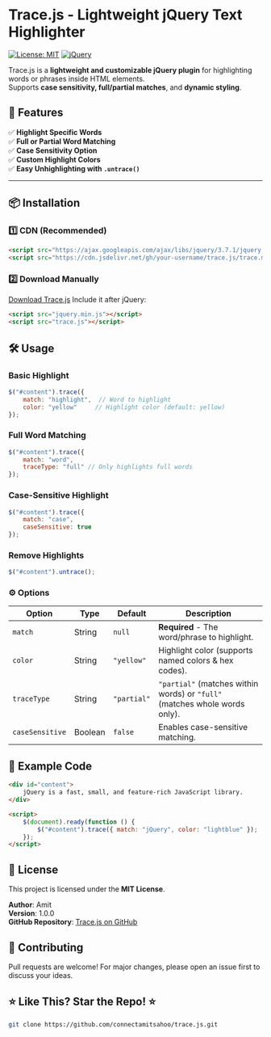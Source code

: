 # Trace.js - Lightweight jQuery Text Highlighter

[![License: MIT](https://img.shields.io/badge/License-MIT-yellow.svg)](https://opensource.org/licenses/MIT)
[![jQuery](https://img.shields.io/badge/jQuery-Required-blue.svg)](https://jquery.com/)

Trace.js is a **lightweight and customizable jQuery plugin** for highlighting words or phrases inside HTML elements.  
Supports **case sensitivity, full/partial matches**, and **dynamic styling**.

## 🚀 Features

✅ **Highlight Specific Words**  
✅ **Full or Partial Word Matching**  
✅ **Case Sensitivity Option**  
✅ **Custom Highlight Colors**  
✅ **Easy Unhighlighting with `.untrace()`**  

---

## 📦 Installation

### 1️⃣ **CDN (Recommended)**
```html
<script src="https://ajax.googleapis.com/ajax/libs/jquery/3.7.1/jquery.min.js"></script>
<script src="https://cdn.jsdelivr.net/gh/your-username/trace.js/trace.min.js"></script>
```

### 2️⃣ **Download Manually**
[Download Trace.js](https://github.com/connectamitsahoo/trace.js) Include it after jQuery:
```html
<script src="jquery.min.js"></script>
<script src="trace.js"></script>
```

## 🛠 Usage

### **Basic Highlight**
```js
$("#content").trace({
    match: "highlight",  // Word to highlight
    color: "yellow"     // Highlight color (default: yellow)
});
```
### Full Word Matching
```js
$("#content").trace({
    match: "word",
    traceType: "full" // Only highlights full words
});
```
### Case-Sensitive Highlight

```js
$("#content").trace({
    match: "case",
    caseSensitive: true
});
```

### Remove Highlights

```js
$("#content").untrace();
```

### ⚙ Options
| Option          | Type    | Default     | Description                                                                |
| --------------- | ------- | ----------- | -------------------------------------------------------------------------- |
| `match`         | String  | `null`      | **Required** - The word/phrase to highlight.                               |
| `color`         | String  | `"yellow"`  | Highlight color (supports named colors & hex codes).                       |
| `traceType`     | String  | `"partial"` | `"partial"` (matches within words) or `"full"` (matches whole words only). |
| `caseSensitive` | Boolean | `false`     | Enables case-sensitive matching.                                           |


## 🔧 **Example Code**
```html
<div id="content">
    jQuery is a fast, small, and feature-rich JavaScript library.
</div>

<script>
    $(document).ready(function () {
        $("#content").trace({ match: "jQuery", color: "lightblue" });
    });
</script>
```

## 🔑 License

This project is licensed under the **MIT License**.

**Author**: Amit\
**Version**: 1.0.0\
**GitHub Repository**: [Trace.js on GitHub](https://github.com/connectamitsahoo/trace.js)

## 🤝 Contributing

Pull requests are welcome! For major changes, please open an issue first to discuss your ideas.

## ⭐ Like This? Star the Repo! ⭐

```sh
git clone https://github.com/connectamitsahoo/trace.js.git
```
